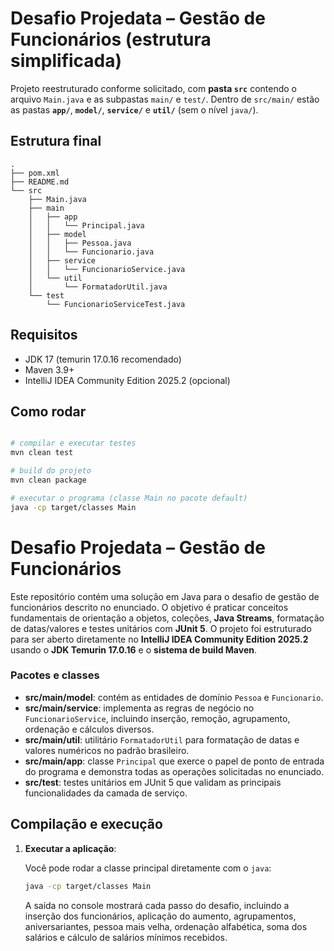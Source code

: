 # Desafio Projedata – Gestão de Funcionários (estrutura simplificada)

Projeto reestruturado conforme solicitado, com **pasta `src`** contendo o arquivo `Main.java` e as subpastas `main/` e `test/`.
Dentro de `src/main/` estão as pastas **`app/`**, **`model/`**, **`service/`** e **`util/`** (sem o nível `java/`).

## Estrutura final
```
.
├── pom.xml
├── README.md
└── src
    ├── Main.java
    ├── main
    │   ├── app
    │   │   └── Principal.java
    │   ├── model
    │   │   ├── Pessoa.java
    │   │   └── Funcionario.java
    │   ├── service
    │   │   └── FuncionarioService.java
    │   └── util
    │       └── FormatadorUtil.java
    └── test
        └── FuncionarioServiceTest.java
```


## Requisitos
- JDK 17 (temurin 17.0.16 recomendado)
- Maven 3.9+
- IntelliJ IDEA Community Edition 2025.2 (opcional)

## Como rodar
```bash

# compilar e executar testes
mvn clean test

# build do projeto
mvn clean package

# executar o programa (classe Main no pacote default)
java -cp target/classes Main
```

# Desafio Projedata – Gestão de Funcionários

Este repositório contém uma solução em Java para o desafio de gestão de
funcionários descrito no enunciado.  O objetivo é praticar conceitos
fundamentais de orientação a objetos, coleções, **Java Streams**,
formatação de datas/valores e testes unitários com **JUnit 5**.  O
projeto foi estruturado para ser aberto diretamente no **IntelliJ IDEA
Community Edition 2025.2** usando o **JDK Temurin 17.0.16** e o
**sistema de build Maven**.


### Pacotes e classes

- **src/main/model**: contém as entidades de domínio `Pessoa` e
  `Funcionario`.
- **src/main/service**: implementa as regras de negócio no
  `FuncionarioService`, incluindo inserção, remoção, agrupamento,
  ordenação e cálculos diversos.
- **src/main/util**: utilitário `FormatadorUtil` para
  formatação de datas e valores numéricos no padrão brasileiro.
- **src/main/app**: classe `Principal` que exerce o papel de
  ponto de entrada do programa e demonstra todas as operações
  solicitadas no enunciado.
- **src/test**: testes unitários em JUnit 5 que validam as
  principais funcionalidades da camada de serviço.

## Compilação e execução

1. **Executar a aplicação**:

   Você pode rodar a classe principal diretamente com o `java`:

   ```sh
   java -cp target/classes Main
   ```

   A saída no console mostrará cada passo do desafio, incluindo a
   inserção dos funcionários, aplicação do aumento, agrupamentos,
   aniversariantes, pessoa mais velha, ordenação alfabética, soma dos
   salários e cálculo de salários mínimos recebidos.



